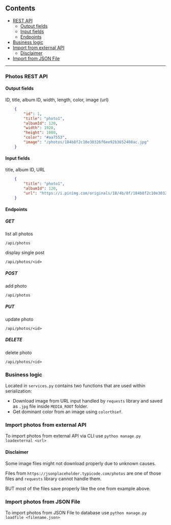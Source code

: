 ## Contents
- [REST API](#photos)
	- [Output fields](#output)
	- [Input fields](#input)
	- [Endpoints](#endpoints)
- [Business logic](#logic)
- [Import from external API](#external)
	- [Disclaimer](#disclaimer)
- [Import from JSON File](#file)


---

### Photos REST API <a name="photos"></a>

#### Output fields <a name="output"></a>
ID, title, album ID, width, length, color, image (url)

```JSON
    {
        "id": 1,
        "title": "photo1",
        "albumId": 120,
        "width": 1920,
        "height": 1080,
        "color": "#aa7553",
        "image": "/photos/184b8f2c10e30326f6ee92b3652408ac.jpg"
    }
```

#### Input fields <a name="input"></a>
title, album ID, URL


```JSON
    {
        "title": "photo1",
        "albumId": 120,
        "url": "https://i.pinimg.com/originals/18/4b/8f/184b8f2c10e30326f6ee92b3652408ac.jpg"
    }
```

#### Endpoints <a name="endpoints"></a>
##### GET
list all photos

`/api/photos`

display single post

`/api/photos/<id>`

##### POST

add photo

`/api/photos`

##### PUT

update photo

`/api/photos/<id>`

##### DELETE

delete photo

`/api/photos/<id>`

### Business logic <a name="logic"></a>
Located in `services.py` contains two functions that are used within serialization:
- Download image from URL input handled by `requests` library and saved as `.jpg` file inside `MEDIA_ROOT` folder.
- Get dominant color from an image using `colorthief`.


### Import photos from external API <a name="external"></a>
To import photos from external API via CLI use `python manage.py loadexternal <url>`

#### Disclaimer <a name="disclaimer"></a>
Some image files might not download properly due to unknown causes.

Files from `https://jsonplaceholder.typicode.com/photos` are one of those files and `requests` library cannot handle them.

BUT most of the files save properly like the one from example above.

### Import photos from JSON File <a name="file"></a>
To import photos from JSON File to database use `python manage.py loadfile <filename.json>`




